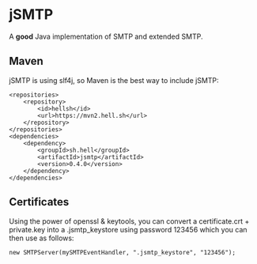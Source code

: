 # jSMTP

A **good** Java implementation of SMTP and extended SMTP.

## Maven

jSMTP is using slf4j, so Maven is the best way to include jSMTP:

    <repositories>
        <repository>
            <id>hellsh</id>
            <url>https://mvn2.hell.sh</url>
        </repository>
    </repositories>
    <dependencies>
        <dependency>
            <groupId>sh.hell</groupId>
            <artifactId>jsmtp</artifactId>
            <version>0.4.0</version>
        </dependency>
    </dependencies>

## Certificates

Using the power of openssl & keytools, you can convert a certificate.crt + private.key into a .jsmtp_keystore using password 123456 which you can then use as follows:

    new SMTPServer(mySMTPEventHandler, ".jsmtp_keystore", "123456");
